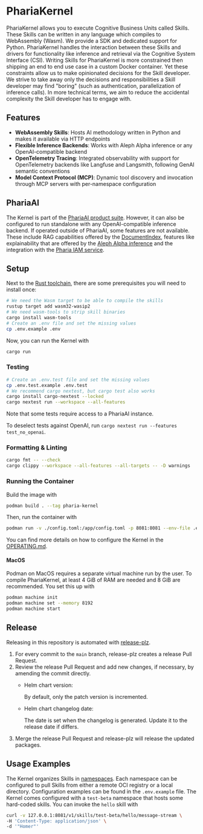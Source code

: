 # PhariaKernel

PhariaKernel allows you to execute Cognitive Business Units called Skills. These Skills can be written in any language which compiles to WebAssembly (Wasm).
We provide a SDK and dedicated support for Python.
PhariaKernel handles the interaction between these Skills and drivers for functionality like inference and retrieval via the Cognitive System Interface (CSI).
Writing Skills for PhariaKernel is more constrained then shipping an end to end use case in a custom Docker container.
Yet these constraints allow us to make opinionated decisions for the Skill developer.
We strive to take away only the decisions and responsibilities a Skill developer may find "boring" (such as authentication, parallelization of inference calls).
In more technical terms, we aim to reduce the accidental complexity the Skill developer has to engage with.

## Features

- **WebAssembly Skills**: Hosts AI methodology written in Python and makes it available via HTTP endpoints
- **Flexible Inference Backends**: Works with Aleph Alpha inference or any OpenAI-compatible backend
- **OpenTelemetry Tracing**: Integrated observability with support for OpenTelemetry backends like Langfuse and Langsmith, following GenAI semantic conventions
- **Model Context Protocol (MCP)**: Dynamic tool discovery and invocation through MCP servers with per-namespace configuration

## PhariaAI

The Kernel is part of the [PhariaAI product suite](https://docs.aleph-alpha.com/products/pharia-ai/overview/).
However, it can also be configured to run standalone with any OpenAI-compatible inference backend.
If operated outside of PhariaAI, some features are not available.
These include RAG capabilities offered by the [DocumentIndex](https://docs.aleph-alpha.com/products/apis/pharia-search/aleph-alpha-document-index-api/), features like explainability that are offered by the [Aleph Alpha inference](https://docs.aleph-alpha.com/products/apis/pharia-inference/) and the integration with the [Pharia IAM service](https://docs.aleph-alpha.com/products/pharia-ai/pharia-os/user-management/).

## Setup

Next to the [Rust toolchain](https://www.rust-lang.org/tools/install), there are some prerequisites you will need to install once:

```sh
# We need the Wasm target to be able to compile the skills
rustup target add wasm32-wasip2
# We need wasm-tools to strip skill binaries
cargo install wasm-tools
# Create an .env file and set the missing values
cp .env.example .env
```

Now, you can run the Kernel with

```sh
cargo run
```

### Testing

```sh
# Create an .env.test file and set the missing values
cp .env.test.example .env.test
# We recommend cargo nextest, but cargo test also works
cargo install cargo-nextest --locked
cargo nextest run --workspace --all-features
```

Note that some tests require access to a PhariaAI instance.

To deselect tests against OpenAI, run `cargo nextest run --features test_no_openai`.

### Formatting & Linting

```sh
cargo fmt -- --check
cargo clippy --workspace --all-features --all-targets -- -D warnings
```

### Running the Container

Build the image with

```sh
podman build . --tag pharia-kernel
```

Then, run the container with

```sh
podman run -v ./config.toml:/app/config.toml -p 8081:8081 --env-file .env pharia-kernel
```

You can find more details on how to configure the Kernel in the [OPERATING.md](./OPERATING.md).

#### MacOS

Podman on MacOS requires a separate virtual machine run by the user.
To compile PhariaKernel, at least 4 GiB of RAM are needed and 8 GiB are recommended. You set this up with

```sh
podman machine init
podman machine set --memory 8192
podman machine start
```

## Release

Releasing in this repository is automated with [release-plz](https://release-plz.ieni.dev/).

1. For every commit to the `main` branch, release-plz creates a release Pull Request.
2. Review the release Pull Request and add new changes, if necessary, by amending the commit directly.
   - Helm chart version:

     By default, only the patch version is incremented.
   - Helm chart changelog date:

     The date is set when the changelog is generated. Update it to the release date if differs.
3. Merge the release Pull Request and release-plz will release the updated packages.

## Usage Examples

The Kernel organizes Skills in [namespaces](https://docs.aleph-alpha.com/products/pharia-ai/configuration/how-to-enable-custom-skill-development/#for-operators).
Each namespace can be configured to pull Skills from either a remote OCI registry or a local directory. Configuration examples can be found in the `.env.example` file.
The Kernel comes configured with a `test-beta` namespace that hosts some hard-coded skills. You can invoke the `hello` skill with

```sh
curl -v 127.0.0.1:8081/v1/skills/test-beta/hello/message-stream \
-H 'Content-Type: application/json' \
-d '"Homer"'
```
